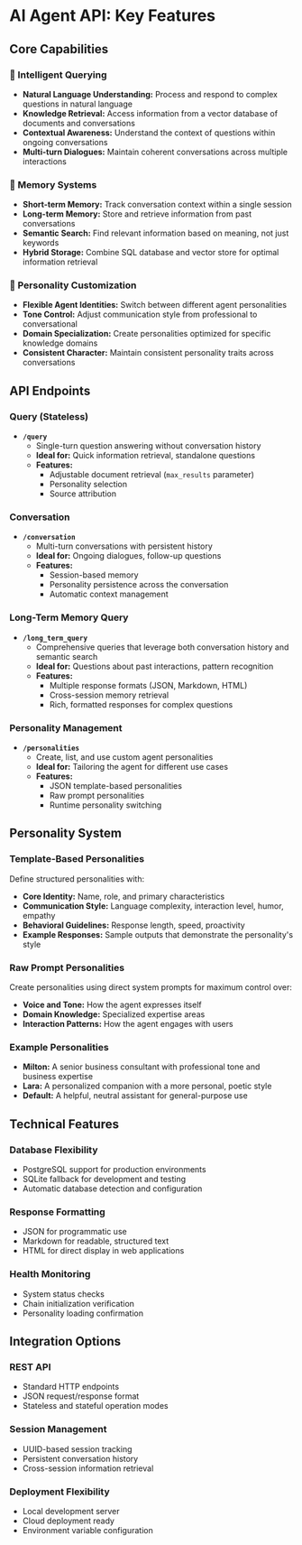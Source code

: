 # AI Agent API: Key Features

## Core Capabilities

### 🧠 Intelligent Querying
- **Natural Language Understanding:** Process and respond to complex questions in natural language
- **Knowledge Retrieval:** Access information from a vector database of documents and conversations
- **Contextual Awareness:** Understand the context of questions within ongoing conversations
- **Multi-turn Dialogues:** Maintain coherent conversations across multiple interactions

### 🔄 Memory Systems
- **Short-term Memory:** Track conversation context within a single session
- **Long-term Memory:** Store and retrieve information from past conversations
- **Semantic Search:** Find relevant information based on meaning, not just keywords
- **Hybrid Storage:** Combine SQL database and vector store for optimal information retrieval

### 👤 Personality Customization
- **Flexible Agent Identities:** Switch between different agent personalities
- **Tone Control:** Adjust communication style from professional to conversational
- **Domain Specialization:** Create personalities optimized for specific knowledge domains
- **Consistent Character:** Maintain consistent personality traits across conversations

## API Endpoints

### Query (Stateless)
- **`/query`**
  - Single-turn question answering without conversation history
  - **Ideal for:** Quick information retrieval, standalone questions
  - **Features:**
    - Adjustable document retrieval (`max_results` parameter)
    - Personality selection
    - Source attribution

### Conversation
- **`/conversation`**
  - Multi-turn conversations with persistent history
  - **Ideal for:** Ongoing dialogues, follow-up questions
  - **Features:**
    - Session-based memory
    - Personality persistence across the conversation
    - Automatic context management

### Long-Term Memory Query
- **`/long_term_query`**
  - Comprehensive queries that leverage both conversation history and semantic search
  - **Ideal for:** Questions about past interactions, pattern recognition
  - **Features:**
    - Multiple response formats (JSON, Markdown, HTML)
    - Cross-session memory retrieval
    - Rich, formatted responses for complex questions

### Personality Management
- **`/personalities`**
  - Create, list, and use custom agent personalities
  - **Ideal for:** Tailoring the agent for different use cases
  - **Features:**
    - JSON template-based personalities
    - Raw prompt personalities
    - Runtime personality switching

## Personality System

### Template-Based Personalities
Define structured personalities with:
- **Core Identity:** Name, role, and primary characteristics
- **Communication Style:** Language complexity, interaction level, humor, empathy
- **Behavioral Guidelines:** Response length, speed, proactivity
- **Example Responses:** Sample outputs that demonstrate the personality's style

### Raw Prompt Personalities
Create personalities using direct system prompts for maximum control over:
- **Voice and Tone:** How the agent expresses itself
- **Domain Knowledge:** Specialized expertise areas
- **Interaction Patterns:** How the agent engages with users

### Example Personalities
- **Milton:** A senior business consultant with professional tone and business expertise
- **Lara:** A personalized companion with a more personal, poetic style
- **Default:** A helpful, neutral assistant for general-purpose use

## Technical Features

### Database Flexibility
- PostgreSQL support for production environments
- SQLite fallback for development and testing
- Automatic database detection and configuration

### Response Formatting
- JSON for programmatic use
- Markdown for readable, structured text
- HTML for direct display in web applications

### Health Monitoring
- System status checks
- Chain initialization verification
- Personality loading confirmation

## Integration Options

### REST API
- Standard HTTP endpoints
- JSON request/response format
- Stateless and stateful operation modes

### Session Management
- UUID-based session tracking
- Persistent conversation history
- Cross-session information retrieval

### Deployment Flexibility
- Local development server
- Cloud deployment ready
- Environment variable configuration